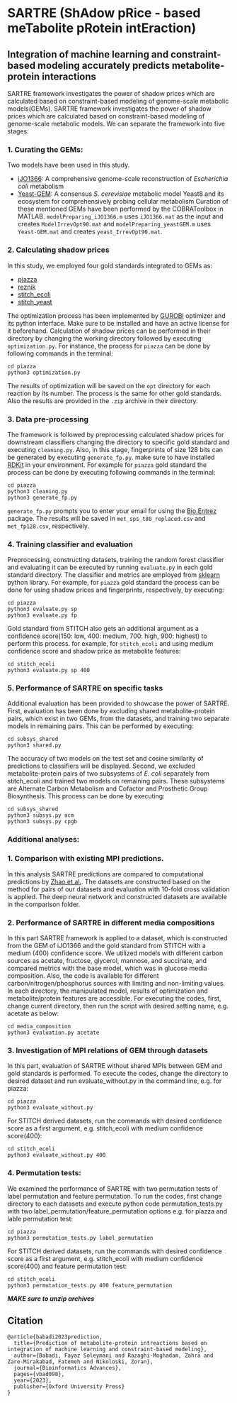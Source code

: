 # SARTRE (ShAdow pRice - based meTabolite pRotein intEraction)
## Integration of machine learning and constraint-based modeling accurately predicts metabolite-protein interactions

SARTRE framework investigates the power of shadow prices which are calculated based on constraint-based modeling of genome-scale metabolic models(GEMs). SARTRE framework investigates the power of shadow prices which are calculated based on constraint-based modeling of genome-scale metabolic models. We can separate the framework into five stages:

### 1. Curating the GEMs:
Two models have been used in this study. 
- [iJO1366](https://www.ncbi.nlm.nih.gov/pmc/articles/PMC3261703/): A comprehensive genome-scale reconstruction of *Escherichia coli* metabolism
- [Yeast-GEM](https://github.com/SysBioChalmers/yeast-GEM): A consensus *S. cerevisiae* metabolic model Yeast8 and its ecosystem for comprehensively probing cellular metabolism
Curation of these mentioned GEMs have been performed by the  COBRAToolbox in MATLAB. `modelPreparing_iJO1366.m` uses `iJO1366.mat` as the input and creates `ModelIrrevOpt90.mat` and  `modelPreparing_yeastGEM.m` uses `Yeast-GEM.mat` and creates `yeast_IrrevOpt90.mat`.

### 2. Calculating shadow prices
In this study, we employed four gold standards integrated to GEMs as:
- [piazza](https://pubmed.ncbi.nlm.nih.gov/29307493/)
- [reznik](https://pubmed.ncbi.nlm.nih.gov/28903046/)
- [stitch_ecoli](http://stitch.embl.de/)
- [stitch_yeast](http://stitch.embl.de/)

The optimization process has been implemented by [GUROBI](https://www.gurobi.com/) optimizer and its python interface. Make sure to be installed and have an active license for it beforehand. Calculation of shadow prices can be performed in their directory by changing the working directory followed by executing `optimization.py`. For instance, the process for `piazza` can be done by following commands in the terminal:
```
cd piazza
python3 optimization.py
```
The results of optimization will be saved on the `opt` directory for each reaction by its number. The process is the same for other gold standards. Also the results are provided in the `.zip` archive in their directory.

### 3. Data pre-processing
The framework is followed by preprocessing calculated shadow prices for downstream classifiers changing the directory to specific gold standard and executing `cleaning.py`. Also, in this stage, fingerprints of size 128 bits can be generated by executing `generate_fp.py`. make sure to have installed [RDKit](https://www.rdkit.org/) in your environment. For example for `piazza` gold standard the process can be done by executing following commands in the terminal:
```
cd piazza
python3 cleaning.py
python3 generate_fp.py
```
`generate_fp.py` prompts you to enter your email for using the [Bio.Entrez](https://biopython.org/docs/1.76/api/Bio.Entrez.html) package. The results will be saved in `met_sps_t80_replaced.csv` and `met_fp128.csv`, respectively.

### 4. Training classifier and evaluation
Preprocessing, constructing datasets, training the random forest classifier and evaluating it can be executed by running `evaluate.py` in each gold standard directory. The classifier and metrics are employed from [sklearn](https://scikit-learn.org/stable/) python library. For example, for `piazza` gold standard the process can be done for using shadow prices and fingerprints, respectively, by executing:
```
cd piazza
python3 evaluate.py sp
python3 evaluate.py fp
```
Gold standard from STITCH also gets an additional argument as a confidence score(150: low, 400: medium, 700: high, 900: highest) to perform this process. for example, for `stitch_ecoli` and using medium confidence score and shadow price as metabolite features:
```
cd stitch_ecoli
python3 evaluate.py sp 400 
```

### 5. Performance of SARTRE on specific tasks 
Additional evaluation has been provided to showcase the power of SARTRE. First, evaluation has been done by excluding shared metabolite-protein pairs, which exist in two GEMs, from the datasets, and training two separate models in remaining pairs. This can be performed by executing:
```
cd subsys_shared
python3 shared.py
```
The accuracy of two models on the test set and cosine similarity of predictions to classifiers will be displayed.
Second, we excluded metabolite-protein pairs of two subsystems of *E. coli* separately from stitch_ecoli and trained two models on remaining pairs. These subsystems are Alternate Carbon Metabolism and Cofactor and Prosthetic Group Biosynthesis. This process can be done by executing:
```
cd subsys_shared
python3 subsys.py acm
python3 subsys.py cpgb
```

### Additional analyses:

### 1. Comparison with existing MPI predictions.
In this analysis SARTRE predictions are compared to computational predictions by [Zhao et al.](https://academic.oup.com/bib/article-abstract/22/5/bbab014/6130169?redirectedFrom=fulltext). The datasets are constructed based on the method for pairs of our datasets and evaluation with 10-fold cross validation is applied. The deep neural network and constructed datasets are available in the comparison folder.

### 2. Performance of SARTRE in different media compositions
In this part SARTRE framework is applied to a dataset, which is constructed from the GEM of iJO1366 and the gold standard from STITCH with a medium (400) confidence score. We utilized models with different carbon sources as acetate, fructose, glycerol, mannose, and succinate, and compared metrics with the base model, which was in glucose media composition. Also, the code is available for different carbon/nitrogen/phosphorus sources with limiting and non-limiting values. In each directory, the manipulated model, results of optimization and metabolite/protein features are accessible.
 For executing the codes, first, change current directory, then run the script with desired setting name, e.g. acetate as below:

```
cd media_composition
python3 evaluation.py acetate
```

### 3. Investigation of MPI relations of GEM through datasets
In this part, evaluation of SARTRE without shared MPIs between GEM and gold standards is performed. To execute the codes, change the directory to desired dataset and run evaluate_without.py in the command line, e.g. for piazza:

```
cd piazza
python3 evaluate_without.py
```
For STITCH derived datasets, run the commands with desired confidence score as a first argument, e.g. stitch_ecoli with medium confidence score(400):
```
cd stitch_ecoli
python3 evaluate_without.py 400
```

### 4. Permutation tests:
We examined the performance of SARTRE with two permutation tests of label permutation and feature permutation. To run the codes, first change directory to each datasets and execute python code permutation_tests.py with two label_permutation/feature_permutation options e.g. for piazza and lable permutation test:
```
cd piazza
python3 permutation_tests.py label_permutation
```
For STITCH derived datasets, run the commands with desired confidence score as a first argument, e.g. stitch_ecoli with medium confidence score(400) and feature permutation test:
```
cd stitch_ecoli
python3 permutation_tests.py 400 feature_permutation
```

***MAKE sure to unzip archives***


## Citation
```
@article{babadi2023prediction,
  title={Prediction of metabolite-protein intreactions based on integration of machine learning and constraint-based modeling},
  author={Babadi, Fayaz Soleymani and Razaghi-Moghadam, Zahra and Zare-Mirakabad, Fatemeh and Nikoloski, Zoran},
  journal={Bioinformatics Advances},
  pages={vbad098},
  year={2023},
  publisher={Oxford University Press}
}
```
